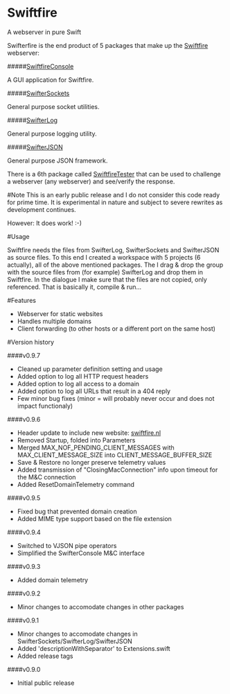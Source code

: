 # Swiftfire
A webserver in pure Swift

Swifterfire is the end product of 5 packages that make up the [Swiftfire](http://swiftfire.nl) webserver:

#####[SwiftfireConsole](https://github.com/Swiftrien/SwiftfireConsole)

A GUI application for Swiftfire.

#####[SwifterSockets](https://github.com/Swiftrien/SwifterSockets)

General purpose socket utilities.

#####[SwifterLog](https://github.com/Swiftrien/SwifterLog)

General purpose logging utility.

#####[SwifterJSON](https://github.com/Swiftrien/SwifterJSON)

General purpose JSON framework.

There is a 6th package called [SwiftfireTester](https://github.com/Swiftrien/SwiftfireTester) that can be used to challenge a webserver (any webserver) and see/verify the response.

#Note
This is an early public release and I do not consider this code ready for prime time. It is experimental in nature and subject to severe rewrites as development continues.

However: It does work! :-)

#Usage

Swiftfire needs the files from SwifterLog, SwifterSockets and SwifterJSON as source files.
To this end I created a workspace with 5 projects (6 actually), all of the above mentioned packages.
The I drag & drop the group with the source files from (for example) SwifterLog and drop them in Swiftfire. In the dialogue I make sure that the files are not copied, only referenced. That is basically it, compile & run...

#Features

- Webserver for static websites
- Handles multiple domains
- Client forwarding (to other hosts or a different port on the same host)

#Version history

####v0.9.7

- Cleaned up parameter definition setting and usage
- Added option to log all HTTP request headers
- Added option to log all access to a domain
- Added option to log all URLs that result in a 404 reply
- Few minor bug fixes (minor = will probably never occur and does not impact functionaly)

####v0.9.6

- Header update to include new website: [swiftfire.nl](http://swiftfire.nl)
- Removed Startup, folded into Parameters
- Merged MAX_NOF_PENDING_CLIENT_MESSAGES with MAX_CLIENT_MESSAGE_SIZE into CLIENT_MESSAGE_BUFFER_SIZE
- Save & Restore no longer preserve telemetry values
- Added transmission of "ClosingMacConnection" info upon timeout for the M&C connection
- Added ResetDomainTelemetry command

####v0.9.5

- Fixed bug that prevented domain creation
- Added MIME type support based on the file extension

####v0.9.4

- Switched to VJSON pipe operators
- Simplified the SwifterConsole M&C interface

####v0.9.3

- Added domain telemetry

####v0.9.2

- Minor changes to accomodate changes in other packages

####v0.9.1

- Minor changes to accomodate changes in SwifterSockets/SwifterLog/SwifterJSON
- Added 'descriptionWithSeparator' to Extensions.swift
- Added release tags

####v0.9.0

- Initial public release
